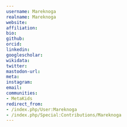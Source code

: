 ```yaml
---
username: Mareknoga
realname: Mareknoga
website: 
affiliation: 
bio: 
github: 
orcid: 
linkedin: 
googlescholar: 
wikidata: 
twitter: 
mastodon-url: 
meta:
instagram:
email:
communities:
- MetaKids
redirect_from:
- /index.php/User:Mareknoga
- /index.php/Special:Contributions/Mareknoga
---
```

